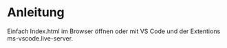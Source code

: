 # Anleitung

Einfach Index.html im Browser öffnen oder mit VS Code und der Extentions ms-vscode.live-server.